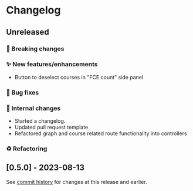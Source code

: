 # Changelog

## Unreleased

### 🚨 Breaking changes

### ✨ New features/enhancements

- Button to deselect courses in "FCE count" side panel

### 🐛 Bug fixes

### 🔧 Internal changes

- Started a changelog.
- Updated pull request template
- Refactored graph and course related route functionality into controllers

### ♻️ Refactoring

## [0.5.0] - 2023-08-13

See [commit history](https://github.com/Courseography/courseography/commits/master/) for changes at this release and earlier.

